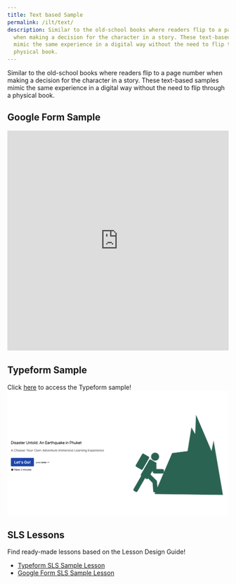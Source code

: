 ```yaml
---
title: Text based Sample
permalink: /ilt/text/
description: Similar to the old-school books where readers flip to a page number
  when making a decision for the character in a story. These text-based samples
  mimic the same experience in a digital way without the need to flip through a
  physical book.
---
```

Similar to the old-school books where readers flip to a page number when making a decision for the character in a story. These text-based samples mimic the same experience in a digital way without the need to flip through a physical book.

## Google Form Sample
<iframe allowfullscreen="true" height="500" width="100%" frameborder="0" src="https://docs.google.com/forms/d/e/1FAIpQLSexHf8yQT9w13i76-TMikYlzIkbTUii3U6VOa3d07d_nPRoZw/viewform"></iframe>

## Typeform Sample
Click [here](https://go.gov.sg/cyoaphuket1) to access the Typeform sample!
![typeform ILT](/images/Screenshot%202022-11-21.png)

## SLS Lessons
Find ready-made lessons based on the Lesson Design Guide! 
* [Typeform SLS Sample Lesson](https://go.gov.sg/cyoatextsls)
* [Google Form SLS Sample Lesson](https://go.gov.sg/cyoagoogleformsls)